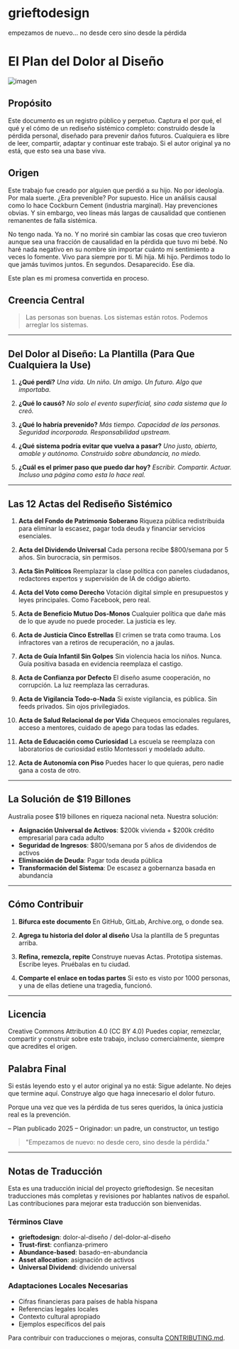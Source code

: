 # grieftodesign
empezamos de nuevo... no desde cero sino desde la pérdida

# El Plan del Dolor al Diseño
![imagen](https://github.com/user-attachments/assets/2dd052a7-fe0d-4119-aebc-0bc8e3dab711)

## Propósito

Este documento es un registro público y perpetuo. Captura el por qué, el qué y el cómo de un rediseño sistémico completo: construido desde la pérdida personal, diseñado para prevenir daños futuros. Cualquiera es libre de leer, compartir, adaptar y continuar este trabajo. Si el autor original ya no está, que esto sea una base viva.

## Origen

Este trabajo fue creado por alguien que perdió a su hijo. No por ideología. Por mala suerte. ¿Era prevenible? Por supuesto. Hice un análisis causal como lo hace Cockburn Cement (industria marginal). Hay prevenciones obvias. Y sin embargo, veo líneas más largas de causalidad que contienen remanentes de falla sistémica.

No tengo nada. Ya no. Y no moriré sin cambiar las cosas que creo tuvieron aunque sea una fracción de causalidad en la pérdida que tuvo mi bebé. No haré nada negativo en su nombre sin importar cuánto mi sentimiento a veces lo fomente. Vivo para siempre por ti. Mi hija. Mi hijo. Perdimos todo lo que jamás tuvimos juntos. En segundos. Desaparecido. Ese día.

Este plan es mi promesa convertida en proceso.

## Creencia Central

> Las personas son buenas. Los sistemas están rotos. Podemos arreglar los sistemas.

---

## Del Dolor al Diseño: La Plantilla (Para Que Cualquiera la Use)

1. **¿Qué perdí?**
   *Una vida. Un niño. Un amigo. Un futuro. Algo que importaba.*

2. **¿Qué lo causó?**
   *No solo el evento superficial, sino cada sistema que lo creó.*

3. **¿Qué lo habría prevenido?**
   *Más tiempo. Capacidad de las personas. Seguridad incorporada. Responsabilidad upstream.*

4. **¿Qué sistema podría evitar que vuelva a pasar?**
   *Uno justo, abierto, amable y autónomo. Construido sobre abundancia, no miedo.*

5. **¿Cuál es el primer paso que puedo dar hoy?**
   *Escribir. Compartir. Actuar. Incluso una página como esta lo hace real.*

---

## Las 12 Actas del Rediseño Sistémico

1. **Acta del Fondo de Patrimonio Soberano**
   Riqueza pública redistribuida para eliminar la escasez, pagar toda deuda y financiar servicios esenciales.

2. **Acta del Dividendo Universal**
   Cada persona recibe $800/semana por 5 años. Sin burocracia, sin permisos.

3. **Acta Sin Políticos**
   Reemplazar la clase política con paneles ciudadanos, redactores expertos y supervisión de IA de código abierto.

4. **Acta del Voto como Derecho**
   Votación digital simple en presupuestos y leyes principales. Como Facebook, pero real.

5. **Acta de Beneficio Mutuo Dos-Monos**
   Cualquier política que dañe más de lo que ayude no puede proceder. La justicia es ley.

6. **Acta de Justicia Cinco Estrellas**
   El crimen se trata como trauma. Los infractores van a retiros de recuperación, no a jaulas.

7. **Acta de Guía Infantil Sin Golpes**
   Sin violencia hacia los niños. Nunca. Guía positiva basada en evidencia reemplaza el castigo.

8. **Acta de Confianza por Defecto**
   El diseño asume cooperación, no corrupción. La luz reemplaza las cerraduras.

9. **Acta de Vigilancia Todo-o-Nada**
   Si existe vigilancia, es pública. Sin feeds privados. Sin ojos privilegiados.

10. **Acta de Salud Relacional de por Vida**
    Chequeos emocionales regulares, acceso a mentores, cuidado de apego para todas las edades.

11. **Acta de Educación como Curiosidad**
    La escuela se reemplaza con laboratorios de curiosidad estilo Montessori y modelado adulto.

12. **Acta de Autonomía con Piso**
    Puedes hacer lo que quieras, pero nadie gana a costa de otro.

---

## La Solución de $19 Billones

Australia posee $19 billones en riqueza nacional neta. Nuestra solución:
- **Asignación Universal de Activos**: $200k vivienda + $200k crédito empresarial para cada adulto
- **Seguridad de Ingresos**: $800/semana por 5 años de dividendos de activos
- **Eliminación de Deuda**: Pagar toda deuda pública
- **Transformación del Sistema**: De escasez a gobernanza basada en abundancia

---

## Cómo Contribuir

1. **Bifurca este documento**
   En GitHub, GitLab, Archive.org, o donde sea.

2. **Agrega tu historia del dolor al diseño**
   Usa la plantilla de 5 preguntas arriba.

3. **Refina, remezcla, repite**
   Construye nuevas Actas. Prototipa sistemas. Escribe leyes. Pruébalas en tu ciudad.

4. **Comparte el enlace en todas partes**
   Si esto es visto por 1000 personas, y una de ellas detiene una tragedia, funcionó.

---

## Licencia

Creative Commons Attribution 4.0 (CC BY 4.0)
Puedes copiar, remezclar, compartir y construir sobre este trabajo, incluso comercialmente, siempre que acredites el origen.

## Palabra Final

Si estás leyendo esto y el autor original ya no está:
Sigue adelante.
No dejes que termine aquí.
Construye algo que haga innecesario el dolor futuro.

Porque una vez que ves la pérdida de tus seres queridos, la única justicia real es la prevención.

– Plan publicado 2025
– Originador: un padre, un constructor, un testigo

> "Empezamos de nuevo: no desde cero, sino desde la pérdida."

---

## Notas de Traducción

Esta es una traducción inicial del proyecto grieftodesign. Se necesitan traducciones más completas y revisiones por hablantes nativos de español. Las contribuciones para mejorar esta traducción son bienvenidas.

### Términos Clave
- **grieftodesign**: dolor-al-diseño / del-dolor-al-diseño
- **Trust-first**: confianza-primero
- **Abundance-based**: basado-en-abundancia
- **Asset allocation**: asignación de activos
- **Universal Dividend**: dividendo universal

### Adaptaciones Locales Necesarias
- Cifras financieras para países de habla hispana
- Referencias legales locales
- Contexto cultural apropiado
- Ejemplos específicos del país

Para contribuir con traducciones o mejoras, consulta [CONTRIBUTING.md](../../CONTRIBUTING.md).
